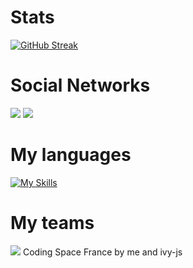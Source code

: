 # Stats

[![GitHub Streak](http://github-readme-streak-stats.herokuapp.com?user=your-github-username&theme=dark&background=000000)](https://git.io/streak-stats)

# Social Networks

<a href="https://discord.gg/codingspace" target="_blank"><img src="https://img.shields.io/badge/Discord-7289DA?style=for-the-badge&logo=discord&logoColor=white"></a> 
<a href="https://t.me/paranoidinc" target="_blank"><img src="https://img.shields.io/badge/Telegram-2CA5E0?style=for-the-badge&logo=telegram&logoColor=white"></a> 
# My languages

[![My Skills](https://skillicons.dev/icons?i=py,html,css,scss,js,nodejs,mysql,sqlite,php,ts,discordjs,htmx)](https://skillicons.dev)

# My teams

<img src="https://cdn.discordapp.com/attachments/1224298309422682235/1236413855534682112/168650535.png?ex=6637eba2&is=66369a22&hm=f170f830d2d62bd51e644876b451e46b72ee43b13b2ce6b4d1365e026d9618a6&">
Coding Space France by me and ivy-js
